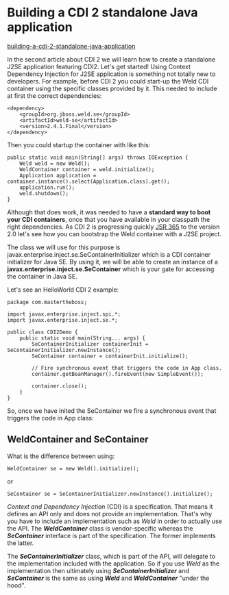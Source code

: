 # Building a CDI 2 standalone Java application

[building-a-cdi-2-standalone-java-application](http://www.mastertheboss.com/jboss-frameworks/cdi/building-a-cdi-2-standalone-java-application)

In the second article about CDI 2 we will learn how to create a standalone J2SE application featuring CDI2. Let's get started!
Using Context Dependency Injection for J2SE application is something not totally new to developers. 
For example, before CDI 2 you could start-up the Weld CDI container using the specific classes provided by it. This needed to include at first the correct dependencies:


```
<dependency>
    <groupId>org.jboss.weld.se</groupId>
    <artifactId>weld-se</artifactId>
    <version>2.4.1.Final</version>
</dependency>
```

Then you could startup the container with like this:

```
public static void main(String[] args) throws IOException {
    Weld weld = new Weld();
    WeldContainer container = weld.initialize();
    Application application = container.instance().select(Application.class).get();
    application.run();
    weld.shutdown();
}
```

Although that does work, it was needed to have a **standard way to boot your CDI containers**, once that you have available in your classpath the right dependencies. As CDI 2 is progressing quickly [JSR 365](https://jcp.org/aboutJava/communityprocess/pr/jsr365/index.html) to the version 2.0 let's see how you can bootstrap the Weld container with a J2SE project.

The class we will use for this purpose is javax.enterprise.inject.se.SeContainerInitializer which is a CDI container initializer for Java SE. By using it, we will be able to create an instance of a **javax.enterprise.inject.se.SeContainer** which is your gate for accessing the container in Java SE.

Let's see an HelloWorld CDI 2 example:

```
package com.mastertheboss;

import javax.enterprise.inject.spi.*;
import javax.enterprise.inject.se.*;

public class CDI2Demo {
	public static void main(String... args) {
		SeContainerInitializer containerInit = SeContainerInitializer.newInstance();
		SeContainer container = containerInit.initialize();

		// Fire synchronous event that triggers the code in App class.
		container.getBeanManager().fireEvent(new SimpleEvent());

		container.close();
	}
}
```

So, once we have inited the SeContainer we fire a synchronous event that triggers the code in App class:







## WeldContainer and SeContainer

What is the difference between using:

```
WeldContainer se = new Weld().initialize();
```

or

```
SeContainer se = SeContainerInitializer.newInstance().initialize();
```

*Context and Dependency Injection* (CDI) is a specification. That means it defines an API only and does not provide an implementation. That's why you have to include an implementation such as *Weld* in order to actually use the API. The ***WeldContainer*** class is vendor-specific whereas the ***SeContainer*** interface is part of the specification. The former implements the latter.

The ***SeContainerInitializer*** class, which is part of the API, will delegate to the implementation included with the application. So if you use *Weld* as the implementation then ultimately using ***SeContainerInitializer*** and ***SeContainer*** is the same as using ***Weld*** and ***WeldContainer*** "under the hood".


